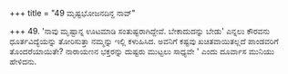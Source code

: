 +++
title = "49 ಮೃಷ್ಟಭೋಜನದಿನ್ದ ನಾವ್"

+++
49. 'ನಾವು ಮೃಷ್ಟಾನ್ನ ಊಟಮಾಡಿ ಸಂತುಷ್ಟರಾಗಿದ್ದೇವೆ. ಬೇಕಾದುದನ್ನು ಬೇಡು' ಎನ್ನಲು ಕೌರವನು ಧೂರ್ತವಿದ್ಯೆಯನ್ನು ತೋರಿಸುತ್ತಾ  ನಮ್ಮನ್ನು ಇಲ್ಲಿ ಕಳುಹಿಸಿದ. ಅವನಿಗೆ ಕಷ್ಟವು ಖಚಿತವಾಯಿತಲ್ಲದೆ ಪಾಂಡವರಿಗೆ ತೊಂದರೆಯಾಯಿತೇ? ನಾರಾಯಣನ ಭಕ್ತರನ್ನು ದುಷ್ಟರು ಮುಟ್ಟಲು ಸಾಧ್ಯವೇ ' ಎಂದು ದೂರ್ವಾಸ ಮುನಿಯು ಹೇಳಿದನು.